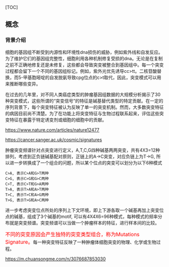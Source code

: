 [TOC]

## 概念
### 背景介绍
细胞的基因组不断受到内源性和环境性dna损伤的威胁，例如紫外线和自发反应。为了维护它们的基因组完整性，细胞利用各种机制修复受损的dna。无论是在复制之前不正确地修复还是未修复，这些都会导致突变被整合到基因组中。每一个突变过程都会留下一个不同的基因组标记。例如，紫外光优先诱导cc>tt。二核苷酸替换，而5-甲基胞嘧啶的自发脱氨导致cpg位点的c>t取代，因此，突变模式可以用来推断哪些变异。

在过去的几年里，对不同人类癌症类型的肿瘤基因组数据的大规模分析揭示了30种突变模式，这些所谓的“突变信号”的特征是碱基替代类型的特定贡献。在一定的序列背景下，每个突变特征被认为反映了单一的突变机制。然而，大多数突变特征的病因目前尚不清楚。为了在功能上将突变特征与生物过程联系起来，评估这些突变特征在暴露于特定诱变剂或细胞的细胞中的贡献。

https://www.nature.com/articles/nature12477

https://cancer.sanger.ac.uk/cosmic/signatures

肿瘤突变频谱针对点突变进行定义，A,T,C,G四种碱基两两突变，共有4X3=12种排列，考虑到正负链碱基配对原则，正链上的A->C突变，对应负链上为T->G,  所以进一步转换成了一个组合的问题，所以某个位点的突变可以划分为以下6种模式
```
C>A, 表示C>A和G>T两种
C>G, 表示C>G和G>C两种
C>T, 表示C>T和G>A两种
T>A, 表示T>A和A>T两种
T>C, 表示T>C和A>G两种
T>G, 表示T>G和A>C两种
```
进一步考虑突变位点所处的序列上下文环境，即上下游各取一个碱基再加上突变位点的碱基，组成了3个碱基的motif,  可以有4X4X6=96种模式，每种模式的频率分布就是突变频谱。突变频谱可以当做一个肿瘤样本的特征，进行样本间的比较。

<font size="3" color="red">不同的突变原因会产生独特的突变类型组合，称为Mutations Signature。</font>每一种突变特征反映了一种肿瘤体细胞突变的物理、化学或生物过程。

https://m.chuansongme.com/n/3076687853030